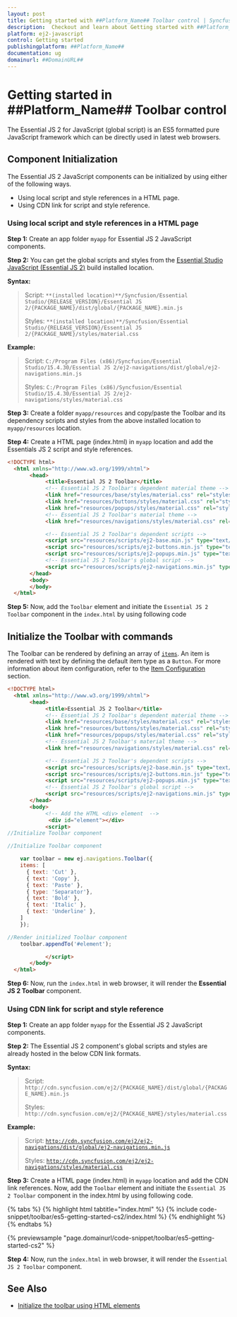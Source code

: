 ```yaml
---
layout: post
title: Getting started with ##Platform_Name## Toolbar control | Syncfusion
description:  Checkout and learn about Getting started with ##Platform_Name## Toolbar control of Syncfusion Essential JS 2 and more details.
platform: ej2-javascript
control: Getting started 
publishingplatform: ##Platform_Name##
documentation: ug
domainurl: ##DomainURL##
---
```


# Getting started in ##Platform_Name## Toolbar control

The Essential JS 2 for JavaScript (global script) is an ES5 formatted pure JavaScript framework which can be directly used in latest web browsers.

## Component Initialization

The Essential JS 2 JavaScript components can be initialized by using either of the following ways.

* Using local script and style references in a HTML page.
* Using CDN link for script and style reference.

### Using local script and style references in a HTML page

**Step 1:** Create an app folder `myapp` for Essential JS 2 JavaScript components.

**Step 2:** You can get the global scripts and styles from the [Essential Studio JavaScript (Essential JS 2)](https://www.syncfusion.com/account/manage-trials/downloads) build installed location.

**Syntax:**
> Script: `**(installed location)**/Syncfusion/Essential Studio/{RELEASE_VERSION}/Essential JS 2/{PACKAGE_NAME}/dist/global/{PACKAGE_NAME}.min.js`
>
> Styles: `**(installed location)**/Syncfusion/Essential Studio/{RELEASE_VERSION}/Essential JS 2/{PACKAGE_NAME}/styles/material.css`

**Example:**

> Script: `C:/Program Files (x86)/Syncfusion/Essential Studio/15.4.30/Essential JS 2/ej2-navigations/dist/global/ej2-navigations.min.js`
>
> Styles: `C:/Program Files (x86)/Syncfusion/Essential Studio/15.4.30/Essential JS 2/ej2-navigations/styles/material.css`

**Step 3:** Create a folder `myapp/resources` and copy/paste the Toolbar and its dependency scripts and styles from the above installed location to `myapp/resources` location.

**Step 4:** Create a HTML page (index.html) in `myapp` location and add the Essentials JS 2 script and style references.

```html
<!DOCTYPE html>
  <html xmlns="http://www.w3.org/1999/xhtml">
       <head>
            <title>Essential JS 2 Toolbar</title>
            <!-- Essential JS 2 Toolbar's dependent material theme -->
            <link href="resources/base/styles/material.css" rel="stylesheet" type="text/css" />
            <link href="resources/buttons/styles/material.css" rel="stylesheet" type="text/css" />
            <link href="resources/popups/styles/material.css" rel="stylesheet" type="text/css" />
            <!-- Essential JS 2 Toolbar's material theme -->
            <link href="resources/navigations/styles/material.css" rel="stylesheet" type="text/css" />

            <!-- Essential JS 2 Toolbar's dependent scripts -->
            <script src="resources/scripts/ej2-base.min.js" type="text/javascript"></script>
            <script src="resources/scripts/ej2-buttons.min.js" type="text/javascript"></script>
            <script src="resources/scripts/ej2-popups.min.js" type="text/javascript"></script>
            <!-- Essential JS 2 Toolbar's global script -->
            <script src="resources/scripts/ej2-navigations.min.js" type="text/javascript"></script>
       </head>
       <body>
       </body>
  </html>
```

**Step 5:** Now, add the `Toolbar` element and initiate the `Essential JS 2 Toolbar` component in the `index.html` by using following code

## Initialize the Toolbar with commands

The Toolbar can be rendered by defining an array of [`items`](../api/toolbar#items). An item is rendered with text by defining the default item type as a `Button`. For more information about item configuration, refer to the [Item Configuration](https://ej2.syncfusion.com/documentation/toolbar/item-configuration) section.

```html
<!DOCTYPE html>
  <html xmlns="http://www.w3.org/1999/xhtml">
       <head>
            <title>Essential JS 2 Toolbar</title>
            <!-- Essential JS 2 Toolbar's dependent material theme -->
            <link href="resources/base/styles/material.css" rel="stylesheet" type="text/css" />
            <link href="resources/buttons/styles/material.css" rel="stylesheet" type="text/css" />
            <link href="resources/popups/styles/material.css" rel="stylesheet" type="text/css" />
            <!-- Essential JS 2 Toolbar's material theme -->
            <link href="resources/navigations/styles/material.css" rel="stylesheet" type="text/css" />

            <!-- Essential JS 2 Toolbar's dependent scripts -->
            <script src="resources/scripts/ej2-base.min.js" type="text/javascript"></script>
            <script src="resources/scripts/ej2-buttons.min.js" type="text/javascript"></script>
            <script src="resources/scripts/ej2-popups.min.js" type="text/javascript"></script>
            <!-- Essential JS 2 Toolbar's global script -->
            <script src="resources/scripts/ej2-navigations.min.js" type="text/javascript"></script>
       </head>
       <body>
            <!-- Add the HTML <div> element  -->
             <div id="element"></div>
            <script>
//Initialize Toolbar component

//Initialize Toolbar component

    var toolbar = new ej.navigations.Toolbar({
    items: [
      { text: 'Cut' },
      { text: 'Copy' },
      { text: 'Paste' },
      { type: 'Separator'},
      { text: 'Bold' },
      { text: 'Italic' },
      { text: 'Underline' },
    ]
    });

//Render initialized Toolbar component
    toolbar.appendTo('#element');

            </script>
       </body>
  </html>
```

**Step 6:** Now, run the `index.html` in web browser, it will render the **Essential JS 2 Toolbar** component.

### Using CDN link for script and style reference

**Step 1:** Create an app folder `myapp` for the Essential JS 2 JavaScript components.

**Step 2:** The Essential JS 2 component's global scripts and styles are already hosted in the below CDN link formats.

**Syntax:**
> Script: `http://cdn.syncfusion.com/ej2/{PACKAGE_NAME}/dist/global/{PACKAGE_NAME}.min.js`
>
> Styles: `http://cdn.syncfusion.com/ej2/{PACKAGE_NAME}/styles/material.css`

**Example:**
> Script: [`http://cdn.syncfusion.com/ej2/ej2-navigations/dist/global/ej2-navigations.min.js`](http://cdn.syncfusion.com/ej2/ej2-navigations/dist/global/ej2-navigations.min.js)
>
> Styles: [`http://cdn.syncfusion.com/ej2/ej2-navigations/styles/material.css`](http://cdn.syncfusion.com/ej2/ej2-navigations/styles/material.css)

**Step 3:** Create a HTML page (index.html) in `myapp` location and add the CDN link references. Now, add the `Toolbar` element and initiate the `Essential JS 2 Toolbar` component in the index.html by using following code.

{% tabs %}
{% highlight html tabtitle="index.html" %}
{% include code-snippet/toolbar/es5-getting-started-cs2/index.html %}
{% endhighlight %}
{% endtabs %}
        
{% previewsample "page.domainurl/code-snippet/toolbar/es5-getting-started-cs2" %}

**Step 4:** Now, run the `index.html` in web browser, it will render the `Essential JS 2 Toolbar` component.

## See Also

* [Initialize the toolbar using HTML elements](../toolbar/template-configuration)